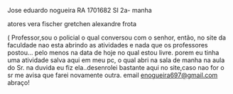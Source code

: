 Jose eduardo nogueira
RA 1701682
SI 2a- manha

atores
vera fischer
gretchen
alexandre frota

( Professor,sou o policial o qual conversou com o senhor, então, no site da faculdade nao 
esta abrindo as atividades e nada que os professores postou... pelo menos na data de hoje no qual estou livre.
porem eu tinha uma atividade salva aqui em meu pc, o qual abri na sala de manha na aula do Sr.
na duvida eu fiz ela..desenrolei bastante aqui no site,caso nao for o sr me avisa que farei novamente outra.
email enogueira697@gmail.com
abraço!
